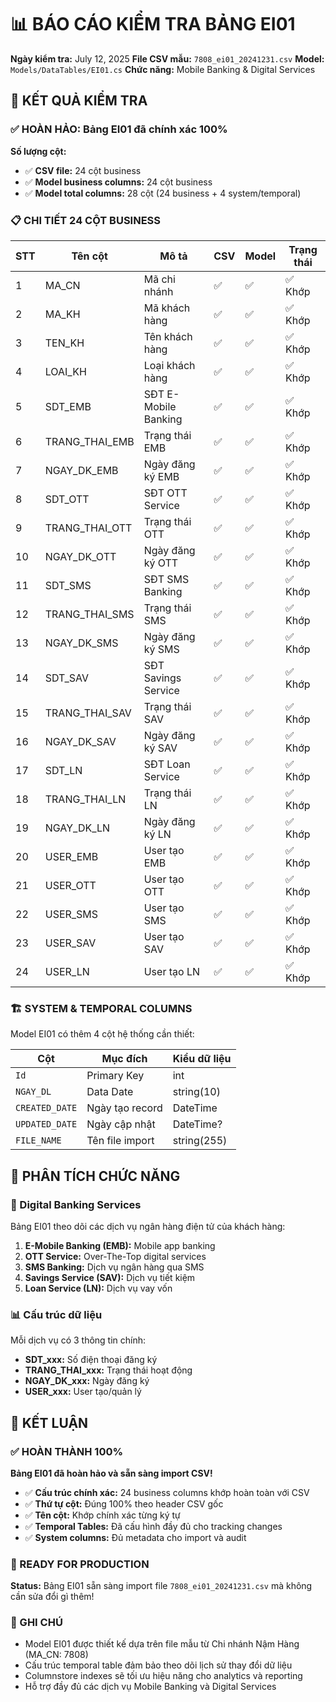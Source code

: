 # 📊 BÁO CÁO KIỂM TRA BẢNG EI01

**Ngày kiểm tra:** July 12, 2025
**File CSV mẫu:** `7808_ei01_20241231.csv`
**Model:** `Models/DataTables/EI01.cs`
**Chức năng:** Mobile Banking & Digital Services

## 🎯 KẾT QUẢ KIỂM TRA

### ✅ HOÀN HẢO: Bảng EI01 đã chính xác 100%

**Số lượng cột:**

- ✅ **CSV file:** 24 cột business
- ✅ **Model business columns:** 24 cột business
- ✅ **Model total columns:** 28 cột (24 business + 4 system/temporal)

### 📋 CHI TIẾT 24 CỘT BUSINESS

| STT | Tên cột        | Mô tả                | CSV | Model | Trạng thái |
| --- | -------------- | -------------------- | --- | ----- | ---------- |
| 1   | MA_CN          | Mã chi nhánh         | ✅  | ✅    | ✅ Khớp    |
| 2   | MA_KH          | Mã khách hàng        | ✅  | ✅    | ✅ Khớp    |
| 3   | TEN_KH         | Tên khách hàng       | ✅  | ✅    | ✅ Khớp    |
| 4   | LOAI_KH        | Loại khách hàng      | ✅  | ✅    | ✅ Khớp    |
| 5   | SDT_EMB        | SĐT E-Mobile Banking | ✅  | ✅    | ✅ Khớp    |
| 6   | TRANG_THAI_EMB | Trạng thái EMB       | ✅  | ✅    | ✅ Khớp    |
| 7   | NGAY_DK_EMB    | Ngày đăng ký EMB     | ✅  | ✅    | ✅ Khớp    |
| 8   | SDT_OTT        | SĐT OTT Service      | ✅  | ✅    | ✅ Khớp    |
| 9   | TRANG_THAI_OTT | Trạng thái OTT       | ✅  | ✅    | ✅ Khớp    |
| 10  | NGAY_DK_OTT    | Ngày đăng ký OTT     | ✅  | ✅    | ✅ Khớp    |
| 11  | SDT_SMS        | SĐT SMS Banking      | ✅  | ✅    | ✅ Khớp    |
| 12  | TRANG_THAI_SMS | Trạng thái SMS       | ✅  | ✅    | ✅ Khớp    |
| 13  | NGAY_DK_SMS    | Ngày đăng ký SMS     | ✅  | ✅    | ✅ Khớp    |
| 14  | SDT_SAV        | SĐT Savings Service  | ✅  | ✅    | ✅ Khớp    |
| 15  | TRANG_THAI_SAV | Trạng thái SAV       | ✅  | ✅    | ✅ Khớp    |
| 16  | NGAY_DK_SAV    | Ngày đăng ký SAV     | ✅  | ✅    | ✅ Khớp    |
| 17  | SDT_LN         | SĐT Loan Service     | ✅  | ✅    | ✅ Khớp    |
| 18  | TRANG_THAI_LN  | Trạng thái LN        | ✅  | ✅    | ✅ Khớp    |
| 19  | NGAY_DK_LN     | Ngày đăng ký LN      | ✅  | ✅    | ✅ Khớp    |
| 20  | USER_EMB       | User tạo EMB         | ✅  | ✅    | ✅ Khớp    |
| 21  | USER_OTT       | User tạo OTT         | ✅  | ✅    | ✅ Khớp    |
| 22  | USER_SMS       | User tạo SMS         | ✅  | ✅    | ✅ Khớp    |
| 23  | USER_SAV       | User tạo SAV         | ✅  | ✅    | ✅ Khớp    |
| 24  | USER_LN        | User tạo LN          | ✅  | ✅    | ✅ Khớp    |

### 🏗️ SYSTEM & TEMPORAL COLUMNS

Model EI01 có thêm 4 cột hệ thống cần thiết:

| Cột            | Mục đích        | Kiểu dữ liệu |
| -------------- | --------------- | ------------ |
| `Id`           | Primary Key     | int          |
| `NGAY_DL`      | Data Date       | string(10)   |
| `CREATED_DATE` | Ngày tạo record | DateTime     |
| `UPDATED_DATE` | Ngày cập nhật   | DateTime?    |
| `FILE_NAME`    | Tên file import | string(255)  |

## 🎯 PHÂN TÍCH CHỨC NĂNG

### 📱 Digital Banking Services

Bảng EI01 theo dõi các dịch vụ ngân hàng điện tử của khách hàng:

1. **E-Mobile Banking (EMB):** Mobile app banking
2. **OTT Service:** Over-The-Top digital services
3. **SMS Banking:** Dịch vụ ngân hàng qua SMS
4. **Savings Service (SAV):** Dịch vụ tiết kiệm
5. **Loan Service (LN):** Dịch vụ vay vốn

### 📊 Cấu trúc dữ liệu

Mỗi dịch vụ có 3 thông tin chính:

- **SDT_xxx:** Số điện thoại đăng ký
- **TRANG_THAI_xxx:** Trạng thái hoạt động
- **NGAY_DK_xxx:** Ngày đăng ký
- **USER_xxx:** User tạo/quản lý

## 🎉 KẾT LUẬN

### ✅ HOÀN THÀNH 100%

**Bảng EI01 đã hoàn hảo và sẵn sàng import CSV!**

- ✅ **Cấu trúc chính xác:** 24 business columns khớp hoàn toàn với CSV
- ✅ **Thứ tự cột:** Đúng 100% theo header CSV gốc
- ✅ **Tên cột:** Khớp chính xác từng ký tự
- ✅ **Temporal Tables:** Đã cấu hình đầy đủ cho tracking changes
- ✅ **System columns:** Đủ metadata cho import và audit

### 🚀 READY FOR PRODUCTION

**Status:** Bảng EI01 sẵn sàng import file `7808_ei01_20241231.csv` mà không cần sửa đổi gì thêm!

### 📝 GHI CHÚ

- Model EI01 được thiết kế dựa trên file mẫu từ Chi nhánh Nậm Hàng (MA_CN: 7808)
- Cấu trúc temporal table đảm bảo theo dõi lịch sử thay đổi dữ liệu
- Columnstore indexes sẽ tối ưu hiệu năng cho analytics và reporting
- Hỗ trợ đầy đủ các dịch vụ Mobile Banking và Digital Services
